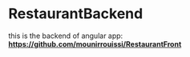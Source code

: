 # RestaurantBackend

this is the backend of angular app:
**https://github.com/mounirrouissi/RestaurantFront**
